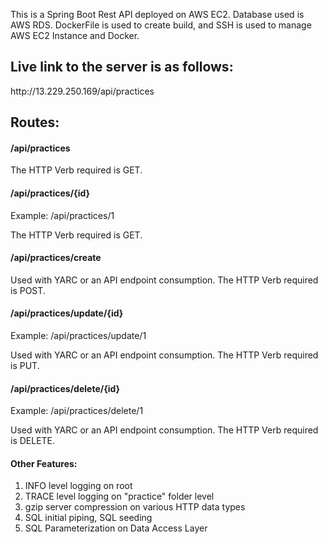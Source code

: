This is a Spring Boot Rest API deployed on AWS EC2. Database used is AWS RDS. DockerFile is used to create build, and SSH is used to manage AWS EC2 Instance and Docker.

<h2>Live link to the server is as follows: </h2>
http://13.229.250.169/api/practices

<h2>Routes:</h2>
<h4> /api/practices </h4>
<p> The HTTP Verb required is GET.</p>

<h4> /api/practices/{id} </h4>
<p> Example: /api/practices/1 </p>
<p> The HTTP Verb required is GET. </p>

<h4> /api/practices/create </h4>
<p> Used with YARC or an API endpoint consumption. The HTTP Verb required is POST. </p> 

<h4> /api/practices/update/{id} </h4>
<p> Example: /api/practices/update/1 </p>
<p> Used with YARC or an API endpoint consumption. The HTTP Verb required is PUT. </p>

<h4> /api/practices/delete/{id} </h4>
<p> Example: /api/practices/delete/1 </p>
<p> Used with YARC or an API endpoint consumption. The HTTP Verb required is DELETE.</p>

<h4> Other Features: </h4>
<ol>
<li> INFO level logging on root </li>
<li> TRACE level logging on "practice" folder level </li>
<li> gzip server compression on various HTTP data types </li>
<li> SQL initial piping, SQL seeding </li>
<li> SQL Parameterization on Data Access Layer </li>
</ol>
